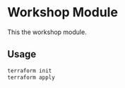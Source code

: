 # Workshop Module

This the workshop module.

## Usage

```bash
terraform init
terraform apply
```

<!-- BEGIN_TF_DOCS -->

<!-- END_TF_DOCS -->
